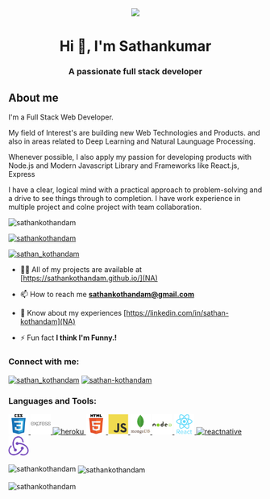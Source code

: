    <div  align="center">
<img src="https://i.pinimg.com/originals/a5/35/60/a53560c8088900e266880f779dacced7.gif"/></div>
  






<h1 align="center">Hi 👋, I'm Sathankumar</h1>
<h3 align="center">A passionate full stack developer</h3>

About me
---

I'm a Full Stack Web Developer.

My field of Interest's are building new  Web Technologies and Products. and also in areas related to Deep Learning and Natural Launguage Processing.

Whenever possible, I also apply my passion for developing products with Node.js and Modern Javascript Library and Frameworks  like React.js, Express

I have a clear, logical mind with a practical approach to problem-solving and a drive to see things through to completion. I have work experience in multiple project and colne project with team collaboration.


<p align="left"> <img src="https://komarev.com/ghpvc/?username=sathankothandam&label=Profile%20views&color=0e75b6&style=flat" alt="sathankothandam" /> </p>

<p align="left"> <a href="https://github.com/ryo-ma/github-profile-trophy"><img src="https://github-profile-trophy.vercel.app/?username=sathankothandam" alt="sathankothandam" /></a> </p>

<p align="left"> <a href="https://twitter.com/SathanKothandam" target="blank"><img src="https://img.shields.io/twitter/follow/sathan_kothandam?logo=twitter&style=for-the-badge" alt="sathan_kothandam" /></a> </p>

- 👨‍💻 All of my projects are available at [https://sathankothandam.github.io/](NA)

- 📫 How to reach me **sathankothandam@gmail.com**

- 📄 Know about my experiences [https://linkedin.com/in/sathan-kothandam](NA)

- ⚡ Fun fact **I think I'm Funny.!**

<h3 align="left">Connect with me:</h3>
<p align="left">
<a href="https://twitter.com/SathanKothandam" target="blank"><img align="center" src="https://raw.githubusercontent.com/rahuldkjain/github-profile-readme-generator/master/src/images/icons/Social/twitter.svg" alt="sathan_kothandam" height="30" width="40" /></a>
<a href="https://linkedin.com/in/sathan-kothandam" target="blank"><img align="center" src="https://raw.githubusercontent.com/rahuldkjain/github-profile-readme-generator/master/src/images/icons/Social/linked-in-alt.svg" alt="sathan-kothandam" height="30" width="40" /></a>
</p>

<h3 align="left">Languages and Tools:</h3>
<p align="left"> <a href="https://www.w3schools.com/css/" target="_blank" rel="noreferrer"> <img src="https://raw.githubusercontent.com/devicons/devicon/master/icons/css3/css3-original-wordmark.svg" alt="css3" width="40" height="40"/> </a> <a href="https://expressjs.com" target="_blank" rel="noreferrer"> <img src="https://raw.githubusercontent.com/devicons/devicon/master/icons/express/express-original-wordmark.svg" alt="express" width="40" height="40"/> </a> <a href="https://heroku.com" target="_blank" rel="noreferrer"> <img src="https://www.vectorlogo.zone/logos/heroku/heroku-icon.svg" alt="heroku" width="40" height="40"/> </a> <a href="https://www.w3.org/html/" target="_blank" rel="noreferrer"> <img src="https://raw.githubusercontent.com/devicons/devicon/master/icons/html5/html5-original-wordmark.svg" alt="html5" width="40" height="40"/> </a> <a href="https://developer.mozilla.org/en-US/docs/Web/JavaScript" target="_blank" rel="noreferrer"> <img src="https://raw.githubusercontent.com/devicons/devicon/master/icons/javascript/javascript-original.svg" alt="javascript" width="40" height="40"/> </a> <a href="https://www.mongodb.com/" target="_blank" rel="noreferrer"> <img src="https://raw.githubusercontent.com/devicons/devicon/master/icons/mongodb/mongodb-original-wordmark.svg" alt="mongodb" width="40" height="40"/> </a> <a href="https://nodejs.org" target="_blank" rel="noreferrer"> <img src="https://raw.githubusercontent.com/devicons/devicon/master/icons/nodejs/nodejs-original-wordmark.svg" alt="nodejs" width="40" height="40"/> </a> <a href="https://reactjs.org/" target="_blank" rel="noreferrer"> <img src="https://raw.githubusercontent.com/devicons/devicon/master/icons/react/react-original-wordmark.svg" alt="react" width="40" height="40"/> </a> <a href="https://reactnative.dev/" target="_blank" rel="noreferrer"> <img src="https://reactnative.dev/img/header_logo.svg" alt="reactnative" width="40" height="40"/> </a> <a href="https://redux.js.org" target="_blank" rel="noreferrer"> <img src="https://raw.githubusercontent.com/devicons/devicon/master/icons/redux/redux-original.svg" alt="redux" width="40" height="40"/> </a> </p>

<p><img align="left" src="https://github-readme-stats.vercel.app/api/top-langs?username=sathankothandam&show_icons=true&locale=en&layout=compact" alt="sathankothandam" /></p>

<p>&nbsp;<img align="center" src="https://github-readme-stats.vercel.app/api?username=sathankothandam&show_icons=true&locale=en" alt="sathankothandam" /></p>

<p><img align="center" src="https://github-readme-streak-stats.herokuapp.com/?user=sathankothandam&" alt="sathankothandam" /></p>
